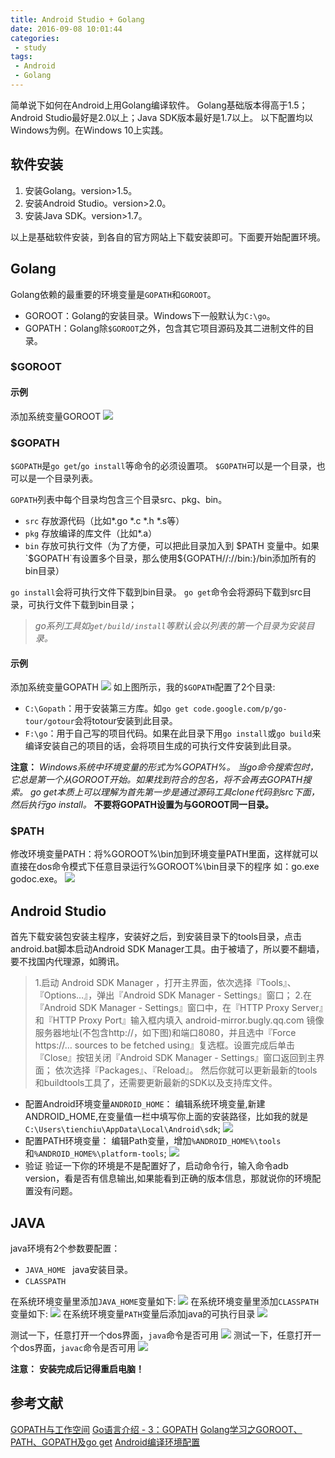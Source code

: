 ```yaml
---
title: Android Studio + Golang
date: 2016-09-08 10:01:44
categories:
 - study
tags:
 - Android
 - Golang
---
```


简单说下如何在Android上用Golang编译软件。
Golang基础版本得高于1.5；Android Studio最好是2.0以上；Java SDK版本最好是1.7以上。
以下配置均以Windows为例。在Windows 10上实践。

## 软件安装
1. 安装Golang。version>1.5。
2. 安装Android Studio。version>2.0。
3. 安装Java SDK。version>1.7。

以上是基础软件安装，到各自的官方网站上下载安装即可。下面要开始配置环境。

<!-- more -->

## Golang
Golang依赖的最重要的环境变量是`GOPATH`和`GOROOT`。
+ GOROOT：Golang的安装目录。Windows下一般默认为`C:\go`。
+ GOPATH：Golang除`$GOROOT`之外，包含其它项目源码及其二进制文件的目录。

### $GOROOT
#### 示例
添加系统变量GOROOT
![](http://ww1.sinaimg.cn/large/772d7a33gw1f7lzljutz5j20fo00qwel.jpg)

### $GOPATH
`$GOPATH`是`go get`/`go install`等命令的必须设置项。
`$GOPATH`可以是一个目录，也可以是一个目录列表。

`GOPATH`列表中每个目录均包含三个目录src、pkg、bin。
+ `src` 存放源代码（比如*.go *.c *.h *.s等）
+ `pkg` 存放编译的库文件（比如*.a）
+ `bin` 存放可执行文件（为了方便，可以把此目录加入到 $PATH 变量中。如果`$GOPATH`有设置多个目录，那么使用${GOPATH//://bin:}/bin添加所有的bin目录）

`go install`会将可执行文件下载到bin目录。
`go get`命令会将源码下载到src目录，可执行文件下载到bin目录；
> *go系列工具如`get/build/install`等默认会以列表的第一个目录为安装目录。*

#### 示例
添加系统变量GOPATH
![](http://ww4.sinaimg.cn/large/772d7a33gw1f7lzjub1a8j20fo00xt8w.jpg)
如上图所示，我的`$GOPATH`配置了2个目录:
- `C:\Gopath`：用于安装第三方库。如`go get code.google.com/p/go-tour/gotour`会将totour安装到此目录。
- `F:\go`：用于自己写的项目代码。如果在此目录下用`go install`或`go build`来编译安装自己的项目的话，会将项目生成的可执行文件安装到此目录。

**注意：**
*Windows系统中环境变量的形式为%GOPATH%。*
*当go命令搜索包时，它总是第一个从$GOROOT开始。如果找到符合的包名，将不会再去$GOPATH搜索。*
*go get本质上可以理解为首先第一步是通过源码工具clone代码到src下面，然后执行go install。*
**不要将GOPATH设置为与GOROOT同一目录。**

### $PATH
修改环境变量PATH：将%GOROOT%\bin加到环境变量PATH里面，这样就可以直接在dos命令模式下任意目录运行%GOROOT%\bin目录下的程序 如：go.exe godoc.exe。
![](http://ww1.sinaimg.cn/large/772d7a33jw1f7m0nzekzjj20bk030q38.jpg)

## Android Studio
首先下载安装包安装主程序，安装好之后，到安装目录下的tools目录，点击android.bat脚本启动Android SDK Manager工具。由于被墙了，所以要不翻墙，要不找国内代理源，如腾讯。
> 1.启动 Android SDK Manager ，打开主界面，依次选择『Tools』、『Options…』，弹出『Android SDK Manager - Settings』窗口；
> 2.在『Android SDK Manager - Settings』窗口中，在『HTTP Proxy Server』和『HTTP Proxy Port』输入框内填入 android-mirror.bugly.qq.com 镜像服务器地址(不包含http://，如下图)和端口8080，并且选中『Force https://… sources to be fetched using』复选框。设置完成后单击『Close』按钮关闭『Android SDK Manager - Settings』窗口返回到主界面；
> 依次选择『Packages』、『Reload』。
然后你就可以更新最新的tools和buildtools工具了，还需要更新最新的SDK以及支持库文件。

+ 配置Android环境变量`ANDROID_HOME`：
编辑系统环境变量,新建ANDROID_HOME,在变量值一栏中填写你上面的安装路径，比如我的就是`C:\Users\tienchiu\AppData\Local\Android\sdk`;
![](http://ww1.sinaimg.cn/large/772d7a33gw1f7m4prssgnj20ij05adgp.jpg)
+ 配置PATH环境变量：
编辑Path变量，增加`%ANDROID_HOME%\tools`和`%ANDROID_HOME%\platform-tools`;
![](http://ww3.sinaimg.cn/large/772d7a33gw1f7m4pxqxfaj20bx01gwen.jpg)
+ 验证
验证一下你的环境是不是配置好了，启动命令行，输入命令adb version，看是否有信息输出,如果能看到正确的版本信息，那就说你的环境配置没有问题。



## JAVA
java环境有2个参数要配置：
+ `JAVA_HOME ` java安装目录。
+ `CLASSPATH` 

在系统环境变量里添加`JAVA_HOME`变量如下:
![](http://ww1.sinaimg.cn/large/772d7a33gw1f7m118os3rj20fv014aag.jpg)
在系统环境变量里添加`CLASSPATH`变量如下:
![](http://ww1.sinaimg.cn/large/772d7a33gw1f7m11lt9f2j20ij05aab2.jpg)
在系统环境变量`PATH`变量后添加java的可执行目录
![](http://ww2.sinaimg.cn/large/772d7a33gw1f7m11fhwb4j20b000vwee.jpg)

测试一下，任意打开一个dos界面，`java`命令是否可用
![](http://ww3.sinaimg.cn/large/772d7a33gw1f7m16fimjkj20g30ajabf.jpg)
测试一下，任意打开一个dos界面，`javac`命令是否可用
![](http://ww2.sinaimg.cn/large/772d7a33gw1f7m16m1asyj20g10ahjtg.jpg)

**注意：**
**安装完成后记得重启电脑！**


## 参考文献 
[GOPATH与工作空间](https://github.com/astaxie/build-web-application-with-golang/blob/master/zh/01.2.md)
[Go语言介绍 - 3：GOPATH](http://qizhanming.com/blog/2012/06/03/go-intro-3-gopath/)
[Golang学习之GOROOT、PATH、GOPATH及go get](http://my.oschina.net/yearnfar/blog/187266)
[Android编译环境配置](http://frank-zhu.github.io/android/2015/10/28/android-build-config/)
